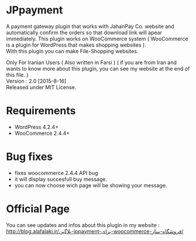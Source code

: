 JPpayment
=========

A payment gateway plugin that works with JahanPay Co. website and automatically confirm the orders so that download link will apear immediately.
This plugin works on WooCommerce system ( WooCommerce is a plugin for WordPress that makes shopping websites ).<br />
With this plugin you can make File-Shopping websites.

Only For Iranian Users ( Also written in Farsi ) ( if you are from Iran and wants to know more about this plugin, you can see my website at the end of this file. )<br />
Version : 2.0 [2015-8-16]<br />
Released under MIT License.

Requirements
=========

- WordPress 4.2.4+
- WooCommerce 2.4.4+


Bug fixes
=========

- fixes woocommerce 2.4.4 API bug
- it will display succesfull buy message.
- you can now choose wich page will be showing your message.

Official Page
=========

You can see updates and infos about this plugin in my website :<br />
http://blog.alafalaki.ir/پلاگین-jppayment-برای-woocommerce-فروشگاه-ساز/
